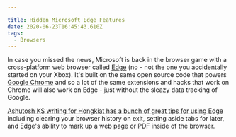```yaml
---

title: Hidden Microsoft Edge Features
date: 2020-06-23T16:45:43.610Z
tags:
  - Browsers
---
```

In case you missed the news, Microsoft is back in the browser game with a cross-platform web browser called [Edge](https://www.microsoft.com/en-us/edge) (no - not the one you accidentally started on your Xbox). It's built on the same open source code that powers [Google Chrome](https://www.google.com/chrome/index.html) and so a lot of the same extensions and hacks that work on Chrome will also work on Edge - just without the sleazy data tracking of Google.

[Ashutosh KS writing for Hongkiat has a bunch of great tips for using Edge](https://www.hongkiat.com/blog/less-known-microsoft-features-and-how-to-use-them/) including clearing your browser history on exit, setting aside tabs for later, and Edge's ability to mark up a web page or PDF inside of the browser.
